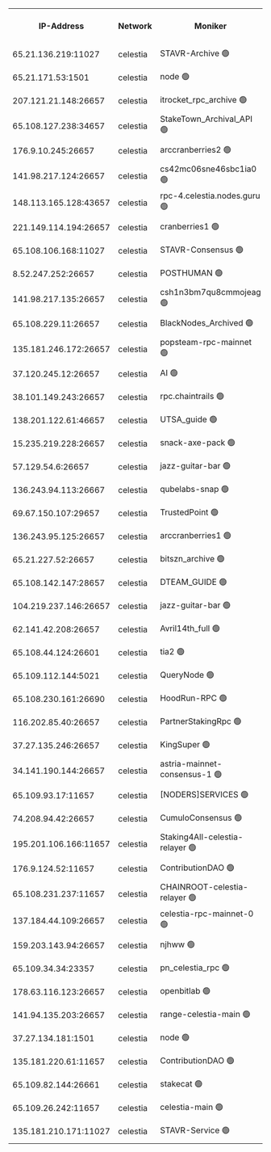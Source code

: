 


<table><tr><th>IP-Address</th><th>Network</th><th>Moniker</th><th>Latest Block Height</th><th>Earliest Block Height</th><th>Catching Up</th><th>Tx Index</th><th>Voting Power</th><th>Version</th><th>Scan Time</th></tr><tr><td>65.21.136.219:11027</td><td>celestia</td><td>STAVR-Archive 🟢</td><td>2769597</td><td>1</td><td>False</td><td>on</td><td>0</td><td>2.3.1</td><td>2024-11-11T21:33:26.114052544UTC</td></tr><tr><td>65.21.171.53:1501</td><td>celestia</td><td>node 🟢</td><td>2769597</td><td>1</td><td>False</td><td>on</td><td>0</td><td>2.3.1</td><td>2024-11-11T21:33:26.617070855UTC</td></tr><tr><td>207.121.21.148:26657</td><td>celestia</td><td>itrocket_rpc_archive 🟢</td><td>2769600</td><td>1</td><td>False</td><td>on</td><td>0</td><td>2.3.1</td><td>2024-11-11T21:34:05.023089077UTC</td></tr><tr><td>65.108.127.238:34657</td><td>celestia</td><td>StakeTown_Archival_API 🟢</td><td>2769601</td><td>1</td><td>False</td><td>on</td><td>0</td><td>2.3.1</td><td>2024-11-11T21:34:09.576874590UTC</td></tr><tr><td>176.9.10.245:26657</td><td>celestia</td><td>arccranberries2 🟢</td><td>2769605</td><td>1</td><td>False</td><td>on</td><td>0</td><td>2.3.1</td><td>2024-11-11T21:34:55.824565855UTC</td></tr><tr><td>141.98.217.124:26657</td><td>celestia</td><td>cs42mc06sne46sbc1ia0 🟢</td><td>2769605</td><td>1</td><td>False</td><td>on</td><td>0</td><td>2.3.1</td><td>2024-11-11T21:35:02.910340015UTC</td></tr><tr><td>148.113.165.128:43657</td><td>celestia</td><td>rpc-4.celestia.nodes.guru 🟢</td><td>2769607</td><td>1</td><td>False</td><td>on</td><td>0</td><td>2.3.1</td><td>2024-11-11T21:35:22.363658845UTC</td></tr><tr><td>221.149.114.194:26657</td><td>celestia</td><td>cranberries1 🟢</td><td>2769608</td><td>1</td><td>False</td><td>on</td><td>0</td><td>2.3.1</td><td>2024-11-11T21:35:34.090763662UTC</td></tr><tr><td>65.108.106.168:11027</td><td>celestia</td><td>STAVR-Consensus 🟢</td><td>2769608</td><td>1</td><td>False</td><td>on</td><td>0</td><td>2.3.1</td><td>2024-11-11T21:35:36.540990413UTC</td></tr><tr><td>8.52.247.252:26657</td><td>celestia</td><td>POSTHUMAN 🟢</td><td>2769612</td><td>1</td><td>False</td><td>on</td><td>0</td><td>2.3.1</td><td>2024-11-11T21:36:23.178573293UTC</td></tr><tr><td>141.98.217.135:26657</td><td>celestia</td><td>csh1n3bm7qu8cmmojeag 🟢</td><td>2769612</td><td>1</td><td>False</td><td>on</td><td>0</td><td>2.3.1</td><td>2024-11-11T21:36:23.644618551UTC</td></tr><tr><td>65.108.229.11:26657</td><td>celestia</td><td>BlackNodes_Archived 🟢</td><td>2769613</td><td>1</td><td>False</td><td>on</td><td>0</td><td>2.1.2</td><td>2024-11-11T21:36:30.785171556UTC</td></tr><tr><td>135.181.246.172:26657</td><td>celestia</td><td>popsteam-rpc-mainnet 🟢</td><td>2769616</td><td>1</td><td>False</td><td>on</td><td>0</td><td>2.3.1</td><td>2024-11-11T21:37:02.717600489UTC</td></tr><tr><td>37.120.245.12:26657</td><td>celestia</td><td>AI 🟢</td><td>2769616</td><td>1</td><td>False</td><td>off</td><td>0</td><td>2.3.1</td><td>2024-11-11T21:37:09.400433568UTC</td></tr><tr><td>38.101.149.243:26657</td><td>celestia</td><td>rpc.chaintrails 🟢</td><td>2769617</td><td>1</td><td>False</td><td>on</td><td>0</td><td>2.3.1</td><td>2024-11-11T21:37:17.304174928UTC</td></tr><tr><td>138.201.122.61:46657</td><td>celestia</td><td>UTSA_guide 🟢</td><td>2769619</td><td>1</td><td>False</td><td>on</td><td>0</td><td>2.3.1</td><td>2024-11-11T21:37:44.235547235UTC</td></tr><tr><td>15.235.219.228:26657</td><td>celestia</td><td>snack-axe-pack 🟢</td><td>2769619</td><td>1</td><td>False</td><td>off</td><td>0</td><td>2.1.2</td><td>2024-11-11T21:37:47.253423030UTC</td></tr><tr><td>57.129.54.6:26657</td><td>celestia</td><td>jazz-guitar-bar 🟢</td><td>2769620</td><td>1</td><td>False</td><td>off</td><td>0</td><td>2.1.2</td><td>2024-11-11T21:37:53.735525950UTC</td></tr><tr><td>136.243.94.113:26667</td><td>celestia</td><td>qubelabs-snap 🟢</td><td>2769623</td><td>1</td><td>False</td><td>on</td><td>0</td><td>2.3.1</td><td>2024-11-11T21:38:22.013004269UTC</td></tr><tr><td>69.67.150.107:29657</td><td>celestia</td><td>TrustedPoint 🟢</td><td>2769624</td><td>1</td><td>False</td><td>on</td><td>0</td><td>2.3.1</td><td>2024-11-11T21:38:35.035974365UTC</td></tr><tr><td>136.243.95.125:26657</td><td>celestia</td><td>arccranberries1 🟢</td><td>2769627</td><td>1</td><td>False</td><td>on</td><td>0</td><td>2.3.1</td><td>2024-11-11T21:39:14.822341620UTC</td></tr><tr><td>65.21.227.52:26657</td><td>celestia</td><td>bitszn_archive 🟢</td><td>2769627</td><td>1</td><td>False</td><td>on</td><td>0</td><td>2.3.1</td><td>2024-11-11T21:39:17.606677788UTC</td></tr><tr><td>65.108.142.147:28657</td><td>celestia</td><td>DTEAM_GUIDE 🟢</td><td>2769632</td><td>1</td><td>False</td><td>on</td><td>0</td><td>2.3.1</td><td>2024-11-11T21:40:05.844289569UTC</td></tr><tr><td>104.219.237.146:26657</td><td>celestia</td><td>jazz-guitar-bar 🟢</td><td>2769633</td><td>1</td><td>False</td><td>off</td><td>0</td><td>2.1.2</td><td>2024-11-11T21:40:15.241443625UTC</td></tr><tr><td>62.141.42.208:26657</td><td>celestia</td><td>Avril14th_full 🟢</td><td>2769636</td><td>1</td><td>False</td><td>on</td><td>0</td><td>2.3.1</td><td>2024-11-11T21:40:48.632202889UTC</td></tr><tr><td>65.108.44.124:26601</td><td>celestia</td><td>tia2 🟢</td><td>2371494</td><td>339581</td><td>False</td><td>on</td><td>0</td><td>1.3.0</td><td>2024-11-11T21:33:43.365337040UTC</td></tr><tr><td>65.109.112.144:5021</td><td>celestia</td><td>QueryNode 🟢</td><td>2371494</td><td>1406226</td><td>False</td><td>off</td><td>0</td><td>1.7.0</td><td>2024-11-11T21:38:02.478261248UTC</td></tr><tr><td>65.108.230.161:26690</td><td>celestia</td><td>HoodRun-RPC 🟢</td><td>2371494</td><td>1537165</td><td>False</td><td>off</td><td>0</td><td>1.9.0</td><td>2024-11-11T21:40:12.480977772UTC</td></tr><tr><td>116.202.85.40:26657</td><td>celestia</td><td>PartnerStakingRpc 🟢</td><td>2371494</td><td>1588231</td><td>False</td><td>on</td><td>0</td><td>1.9.0</td><td>2024-11-11T21:33:45.766938292UTC</td></tr><tr><td>37.27.135.246:26657</td><td>celestia</td><td>KingSuper 🟢</td><td>2371494</td><td>1814358</td><td>False</td><td>off</td><td>0</td><td>1.3.0</td><td>2024-11-11T21:34:43.218699979UTC</td></tr><tr><td>34.141.190.144:26657</td><td>celestia</td><td>astria-mainnet-consensus-1 🟢</td><td>2769616</td><td>2371501</td><td>False</td><td>on</td><td>0</td><td>2.3.1</td><td>2024-11-11T21:37:09.791605259UTC</td></tr><tr><td>65.109.93.17:11657</td><td>celestia</td><td>[NODERS]SERVICES 🟢</td><td>2769618</td><td>2371581</td><td>False</td><td>on</td><td>0</td><td>2.1.2</td><td>2024-11-11T21:37:29.442762639UTC</td></tr><tr><td>74.208.94.42:26657</td><td>celestia</td><td>CumuloConsensus 🟢</td><td>2769608</td><td>2384001</td><td>False</td><td>on</td><td>0</td><td>2.3.1</td><td>2024-11-11T21:35:37.413821793UTC</td></tr><tr><td>195.201.106.166:11657</td><td>celestia</td><td>Staking4All-celestia-relayer 🟢</td><td>2769636</td><td>2399575</td><td>False</td><td>off</td><td>0</td><td>2.1.2</td><td>2024-11-11T21:40:57.645633596UTC</td></tr><tr><td>176.9.124.52:11657</td><td>celestia</td><td>ContributionDAO 🟢</td><td>2769627</td><td>2419178</td><td>False</td><td>on</td><td>0</td><td>2.1.2</td><td>2024-11-11T21:39:17.168808174UTC</td></tr><tr><td>65.108.231.237:11657</td><td>celestia</td><td>CHAINROOT-celestia-relayer 🟢</td><td>2769605</td><td>2473086</td><td>False</td><td>on</td><td>0</td><td>2.1.2</td><td>2024-11-11T21:34:58.318748090UTC</td></tr><tr><td>137.184.44.109:26657</td><td>celestia</td><td>celestia-rpc-mainnet-0 🟢</td><td>2769618</td><td>2517150</td><td>False</td><td>on</td><td>0</td><td>2.3.1</td><td>2024-11-11T21:37:29.053035336UTC</td></tr><tr><td>159.203.143.94:26657</td><td>celestia</td><td>njhww 🟢</td><td>2769609</td><td>2648648</td><td>False</td><td>off</td><td>0</td><td>2.3.1</td><td>2024-11-11T21:35:46.581777262UTC</td></tr><tr><td>65.109.34.34:23357</td><td>celestia</td><td>pn_celestia_rpc 🟢</td><td>2769616</td><td>2648655</td><td>False</td><td>on</td><td>0</td><td>2.3.1</td><td>2024-11-11T21:37:02.341665898UTC</td></tr><tr><td>178.63.116.123:26657</td><td>celestia</td><td>openbitlab 🟢</td><td>2769600</td><td>2721238</td><td>False</td><td>on</td><td>0</td><td>2.3.1</td><td>2024-11-11T21:33:59.448525644UTC</td></tr><tr><td>141.94.135.203:26657</td><td>celestia</td><td>range-celestia-main 🟢</td><td>2769599</td><td>2723065</td><td>False</td><td>on</td><td>0</td><td>2.1.2</td><td>2024-11-11T21:33:48.654278914UTC</td></tr><tr><td>37.27.134.181:1501</td><td>celestia</td><td>node 🟢</td><td>2769610</td><td>2763239</td><td>False</td><td>off</td><td>0</td><td>2.3.1</td><td>2024-11-11T21:35:59.561666826UTC</td></tr><tr><td>135.181.220.61:11657</td><td>celestia</td><td>ContributionDAO 🟢</td><td>2769613</td><td>2763625</td><td>False</td><td>off</td><td>0</td><td>2.1.2</td><td>2024-11-11T21:36:28.279622435UTC</td></tr><tr><td>65.109.82.144:26661</td><td>celestia</td><td>stakecat 🟢</td><td>2769618</td><td>2764501</td><td>False</td><td>on</td><td>0</td><td>2.1.2</td><td>2024-11-11T21:37:28.047982008UTC</td></tr><tr><td>65.109.26.242:11657</td><td>celestia</td><td>celestia-main 🟢</td><td>2769622</td><td>2767283</td><td>False</td><td>on</td><td>0</td><td>2.3.1</td><td>2024-11-11T21:38:06.932296231UTC</td></tr><tr><td>135.181.210.171:11027</td><td>celestia</td><td>STAVR-Service 🟢</td><td>2769599</td><td>2767501</td><td>False</td><td>on</td><td>0</td><td>2.3.1</td><td>2024-11-11T21:33:46.288292875UTC</td></tr></table>